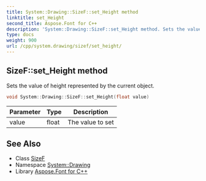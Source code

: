 ```yaml
---
title: System::Drawing::SizeF::set_Height method
linktitle: set_Height
second_title: Aspose.Font for C++
description: 'System::Drawing::SizeF::set_Height method. Sets the value of height represented by the current object in C++.'
type: docs
weight: 900
url: /cpp/system.drawing/sizef/set_height/
---
```

## SizeF::set_Height method


Sets the value of height represented by the current object.

```cpp
void System::Drawing::SizeF::set_Height(float value)
```


| Parameter | Type | Description |
| --- | --- | --- |
| value | float | The value to set |

## See Also

* Class [SizeF](../)
* Namespace [System::Drawing](../../)
* Library [Aspose.Font for C++](../../../)
